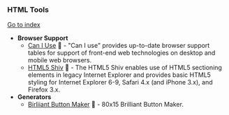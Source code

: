 ### HTML Tools
[Go to index](https://github.com/cdleon/awesome-front-end#index)
- **Browser Support**
  * [Can I Use](http://caniuse.com/) :gift_heart: - "Can I use" provides up-to-date browser support tables for support of front-end web technologies on desktop and mobile web browsers.
  * [HTML5 Shiv](https://github.com/afarkas/html5shiv) :gift_heart: - The HTML5 Shiv enables use of HTML5 sectioning elements in legacy Internet Explorer and provides basic HTML5 styling for Internet Explorer 6-9, Safari 4.x (and iPhone 3.x), and Firefox 3.x.
- **Generators**
  * [Birliiant Button Maker](http://www.lucazappa.com/brilliantMaker/buttonImage.php) :gift_heart: - 80x15 Brilliant Button Maker.